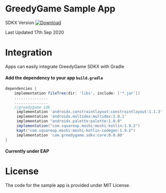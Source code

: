 # GreedyGame Sample App

SDKX Version  [ ![Download](https://api.bintray.com/packages/greedygame/SDKX/com.greedygame.core/images/download.svg) ](https://bintray.com/greedygame/SDKX/com.greedygame.core/_latestVersion)

Last Updated 17th Sep 2020

# Integration
Apps can easily integrate GreedyGame SDKX with Gradle
#### Add the dependency to your app `build.gradle`
``` gradle
dependencies {
    implementation fileTree(dir: 'libs', include: ['*.jar'])
    ...............
    ...............
    //greedygame sdk
     implementation 'androidx.constraintlayout:constraintlayout:1.1.3'
     implementation 'androidx.multidex:multidex:2.0.1'
     implementation "androidx.palette:palette:1.0.0"
     implementation("com.squareup.moshi:moshi-kotlin:1.9.2")
     kapt("com.squareup.moshi:moshi-kotlin-codegen:1.9.2")
     implementation 'com.greedygame.sdkx:core:0.0.80'
}
```
#### Currently under EAP

# License
The code for the sample app is provided under MIT License.
